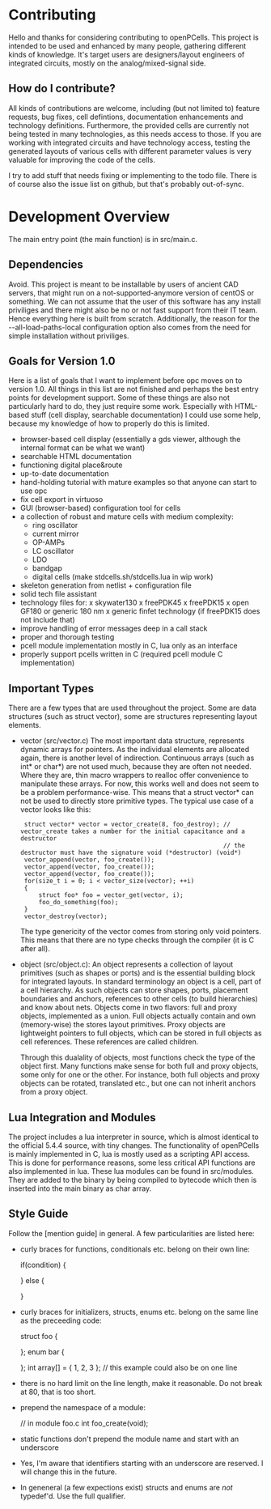# Contributing
Hello and thanks for considering contributing to openPCells.
This project is intended to be used and enhanced by many people, gathering different kinds of knowledge.
It's target users are designers/layout engineers of integrated circuits, mostly on the analog/mixed-signal side.

## How do I contribute?
All kinds of contributions are welcome, including (but not limited to) feature requests, bug fixes, cell defintions, documentation enhancements and technology definitions.
Furthermore, the provided cells are currently not being tested in many technologies, as this needs access to those.
If you are working with integrated circuits and have technology access, testing the generated layouts of various cells with different parameter values is very valuable for improving the code of the cells.

I try to add stuff that needs fixing or implementing to the todo file.
There is of course also the issue list on github, but that's probably out-of-sync.

# Development Overview
The main entry point (the main function) is in src/main.c.

## Dependencies
Avoid. This project is meant to be installable by users of ancient CAD servers, that might run on a not-supported-anymore version of centOS or something.
We can not assume that the user of this software has any install priviliges and there might also be no or not fast support from their IT team.
Hence everything here is built from scratch.
Additionally, the reason for the --all-load-paths-local configuration option also comes from the need for simple installation without priviliges.

## Goals for Version 1.0
Here is a list of goals that I want to implement before opc moves on to version 1.0.
All things in this list are not finished and perhaps the best entry points for development support.
Some of these things are also not particularly hard to do, they just require some work.
Especially with HTML-based stuff (cell display, searchable documentation) I could use some help, because my knowledge of how to properly do this is limited.
* browser-based cell display (essentially a gds viewer, although the internal format can be what we want)
* searchable HTML documentation
* functioning digital place&route
* up-to-date documentation
* hand-holding tutorial with mature examples so that anyone can start to use opc
* fix cell export in virtuoso
* GUI (browser-based) configuration tool for cells
* a collection of robust and mature cells with medium complexity:
    - ring oscillator
    - current mirror
    - OP-AMPs
    - LC oscillator
    - LDO
    - bandgap
    - digital cells (make stdcells.sh/stdcells.lua in wip work)
* skeleton generation from netlist + configuration file
* solid tech file assistant
* technology files for:
    x skywater130
    x freePDK45
    x freePDK15
    x open GF180 or generic 180 nm
    x generic finfet technology (if freePDK15 does not include that)
* improve handling of error messages deep in a call stack
* proper and thorough testing
* pcell module implementation mostly in C, lua only as an interface
* properly support pcells written in C (required pcell module C implementation)

## Important Types
There are a few types that are used throughout the project.
Some are data structures (such as struct vector), some are structures representing layout elements.

 * vector (src/vector.c)
    The most important data structure, represents dynamic arrays for pointers.
    As the individual elements are allocated again, there is another level of indirection.
    Continuous arrays (such as int* or char*) are not used much, because they are often not needed.
    Where they are, thin macro wrappers to realloc offer convenience to manipulate these arrays.
    For now, this works well and does not seem to be a problem performance-wise.
    This means that a struct vector* can not be used to directly store primitive types.
    The typical use case of a vector looks like this:

        struct vector* vector = vector_create(8, foo_destroy); // vector_create takes a number for the initial capacitance and a destructor
                                                               // the destructor must have the signature void (*destructor) (void*)
        vector_append(vector, foo_create());
        vector_append(vector, foo_create());
        vector_append(vector, foo_create());
        for(size_t i = 0; i < vector_size(vector); ++i)
        {
            struct foo* foo = vector_get(vector, i);
            foo_do_something(foo);
        }
        vector_destroy(vector);

    The type genericity of the vector comes from storing only void pointers.
    This means that there are no type checks through the compiler (it is C after all).

 * object (src/object.c):
    An object represents a collection of layout primitives (such as shapes or ports) and is the essential building block for integrated layouts.
    In standard terminology an object is a cell, part of a cell hierarchy.
    As such objects can store shapes, ports, placement boundaries and anchors, references to other cells (to build hierarchies) and know about nets.
    Objects come in two flavors: full and proxy objects, implemented as a union.
    Full objects actually contain and own (memory-wise) the stores layout primitives.
    Proxy objects are lightweight pointers to full objects, which can be stored in full objects as cell references.
    These references are called children.

    Through this dualality of objects, most functions check the type of the object first.
    Many functions make sense for both full and proxy objects, some only for one or the other.
    For instance, both full objects and proxy objects can be rotated, translated etc., but one can not inherit anchors from a proxy object.

## Lua Integration and Modules
The project includes a lua interpreter in source, which is almost identical to the official 5.4.4 source, with tiny changes.
The functionality of openPCells is mainly implemented in C, lua is mostly used as a scripting API access.
This is done for performance reasons, some less critical API functions are also implemented in lua.
These lua modules can be found in src/modules.
They are added to the binary by being compiled to bytecode which then is inserted into the main binary as char array.

## Style Guide
Follow the [mention guide] in general.
A few particularities are listed here:
 * curly braces for functions, conditionals etc. belong on their own line:

     if(condition)
     {

     }
     else
     {

     }

 * curly braces for initializers, structs, enums etc. belong on the same line as the preceeding code:

     struct foo {

     };
     enum bar {

     };
     int array[] = {
         1,
         2,
         3
     }; // this example could also be on one line

 * there is no hard limit on the line length, make it reasonable. Do not break at 80, that is too short.
 * prepend the namespace of a module:

    // in module foo.c
    int foo_create(void);

 * static functions don't prepend the module name and start with an underscore
 * Yes, I'm aware that identifiers starting with an underscore are reserved. I will change this in the future.
 * In geneneral (a few expections exist) structs and enums are *not* typedef'd. Use the full qualifier.
